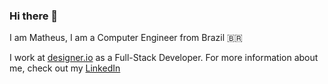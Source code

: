 ### Hi there 👋

I am Matheus, I am a Computer Engineer from Brazil 🇧🇷

I work at [designer.io](https://www.designer.io) as a Full-Stack Developer. For more information about me, check out my [LinkedIn](https://www.linkedin.com/in/mattnetto) 
